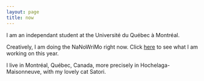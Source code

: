 ```yaml
---
layout: page
title: now
---
```


I am an independant student at the Université du Québec à Montréal.

Creatively, I am doing the NaNoWriMo right now. Click [here](https://nanowrimo.org/participants/sautumn) to see what I am working on this year. 

I live in Montréal, Québec, Canada, more precisely in Hochelaga-Maisonneuve, with my lovely cat Satori. 



